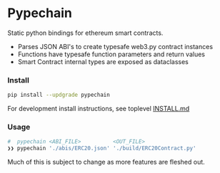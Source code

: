 # Pypechain

Static python bindings for ethereum smart contracts.

- Parses JSON ABI's to create typesafe web3.py contract instances
- Functions have typesafe function parameters and return values
- Smart Contract internal types are exposed as dataclasses

### Install

```bash
pip install --updgrade pypechain
```

For development install instructions, see toplevel [INSTALL.md](https://github.com/delvtech/pypechain/blob/main/INSTALL.md)

### Usage

```bash
#  pypechain <ABI_FILE>          <OUT_FILE>
❯❯ pypechain './abis/ERC20.json' './build/ERC20Contract.py'
```

Much of this is subject to change as more features are fleshed out.
